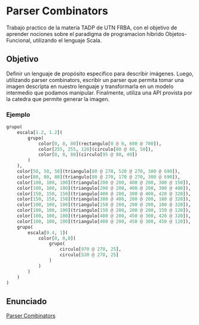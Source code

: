 # Parser Combinators

Trabajo practico de la materia TADP de UTN FRBA, con el objetivo de aprender nociones sobre el paradigma de programacion hibrido Objetos-Funcional, utilizando el lenguaje Scala.

## Objetivo

Definir un lenguaje de propósito específico para describir imágenes.
Luego, utilizando parser combinators, escribir un parser que permita tomar una imagen descripta en nuestro lenguaje y transformarla en un modelo intermedio que podamos manipular.
Finalmente, utiliza una API provista por la catedra que permite generar la imagen.


### Ejemplo
```python
grupo(
	escala[1.2, 1.2](
		grupo(
			color[0, 0, 80](rectangulo[0 @ 0, 600 @ 700]),
			color[255, 255, 120](circulo[80 @ 80, 50]),
			color[0, 0, 80](circulo[95 @ 80, 40])
		)
	),
	color[50, 50, 50](triangulo[80 @ 270, 520 @ 270, 300 @ 690]),
	color[80, 80, 80](triangulo[80 @ 270, 170 @ 270, 300 @ 690]),
	color[100, 100, 100](triangulo[200 @ 200, 400 @ 200, 300 @ 150]),
	color[100, 100, 100](triangulo[200 @ 200, 400 @ 200, 300 @ 400]),
	color[150, 150, 150](triangulo[400 @ 200, 300 @ 400, 420 @ 320]),
	color[150, 150, 150](triangulo[300 @ 400, 200 @ 200, 180 @ 320]),
	color[100, 100, 100](triangulo[150 @ 280, 200 @ 200, 180 @ 320]),
	color[100, 100, 100](triangulo[150 @ 280, 200 @ 200, 150 @ 120]),
	color[100, 100, 100](triangulo[400 @ 200, 450 @ 300, 420 @ 320]),
	color[100, 100, 100](triangulo[400 @ 200, 450 @ 300, 450 @ 120]),
	grupo(
		escala[0.4, 1](
			color[0, 0,0](
				grupo(
					circulo[970 @ 270, 25],
					circulo[530 @ 270, 25]
				)
			)
		)
	)
)
```

## Enunciado

[Parser Combinators](https://docs.google.com/document/d/11X2vk3FbRaArhWiy_FqtcEnJQHBGHOx1l_tkqeMxSAU/edit?tab=t.0)
